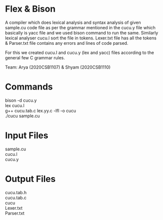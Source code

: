 # Flex & Bison
A compiler which does lexical analysis and syntax analysis of given sample.cu code file as per the grammar mentioned in the cucu.y file which basically is yacc file and we used bison command to run the same. Similarly lexical analyser cucu.l sort the file in tokens. Lexer.txt file has all the tokens & Parser.txt file contains any errors and lines of code parsed.

For this we created cucu.l and cucu.y (lex and yacc) files according to the general few C grammar rules.

Team: Arya (2020CSB1107) & Shyam (2020CSB1110)

# Commands
bison -d cucu.y <br />
lex cucu.l <br />
g++ cucu.tab.c lex.yy.c -lfl -o cucu <br />
./cucu sample.cu <br />

# Input Files
sample.cu <br />
cucu.l <br />
cucu.y <br />

# Output Files
cucu.tab.h <br />
cucu.tab.c <br />
cucu <br />
Lexer.txt <br />
Parser.txt <br />
